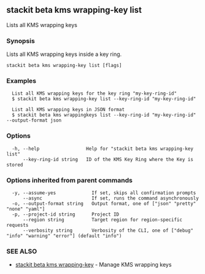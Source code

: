 ## stackit beta kms wrapping-key list

Lists all KMS wrapping keys

### Synopsis

Lists all KMS wrapping keys inside a key ring.

```
stackit beta kms wrapping-key list [flags]
```

### Examples

```
  List all KMS wrapping keys for the key ring "my-key-ring-id"
  $ stackit beta kms wrapping-key list --key-ring-id "my-key-ring-id"

  List all KMS wrapping keys in JSON format
  $ stackit beta kms wrappingkeys list --key-ring-id "my-key-ring-id" --output-format json
```

### Options

```
  -h, --help                 Help for "stackit beta kms wrapping-key list"
      --key-ring-id string   ID of the KMS Key Ring where the Key is stored
```

### Options inherited from parent commands

```
  -y, --assume-yes             If set, skips all confirmation prompts
      --async                  If set, runs the command asynchronously
  -o, --output-format string   Output format, one of ["json" "pretty" "none" "yaml"]
  -p, --project-id string      Project ID
      --region string          Target region for region-specific requests
      --verbosity string       Verbosity of the CLI, one of ["debug" "info" "warning" "error"] (default "info")
```

### SEE ALSO

* [stackit beta kms wrapping-key](./stackit_beta_kms_wrapping-key.md)	 - Manage KMS wrapping keys

